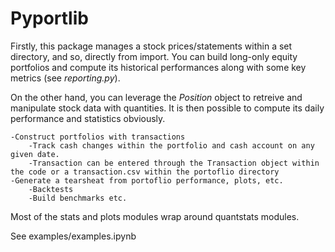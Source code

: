 # Pyportlib

Firstly, this package manages a stock prices/statements within a set directory, and so, directly from import. You can build long-only equity portfolios and compute its historical performances along with some key metrics (see *reporting.py*).

On the other hand, you can leverage the *Position* object to retreive and manipulate stock data with quantities. It is then possible to compute its daily performance and statistics obviously.


    -Construct portfolios with transactions
        -Track cash changes within the portfolio and cash account on any given date.
        -Transaction can be entered through the Transaction object within the code or a transaction.csv within the portoflio directory
    -Generate a tearsheat from portoflio performance, plots, etc.
        -Backtests
        -Build benchmarks etc.

Most of the stats and plots modules wrap around quantstats modules.

See examples/examples.ipynb
